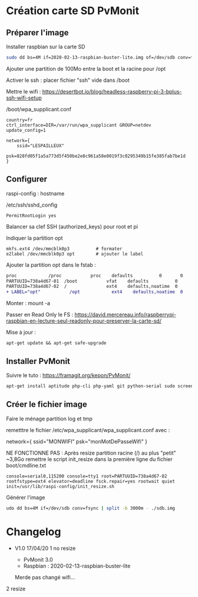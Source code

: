 # Création carte SD PvMonit

## Préparer l'image

Installer raspbian sur la carte SD

```bash
sudo dd bs=4M if=2020-02-13-raspbian-buster-lite.img of=/dev/sdb conv=fsync
```

Ajouter une partition de 100Mo entre la boot et la racine pour /opt

Activer le ssh : placer fichier "ssh" vide dans /boot

Mettre le wifi : https://desertbot.io/blog/headless-raspberry-pi-3-bplus-ssh-wifi-setup

/boot/wpa_supplicant.conf 

```
country=fr
ctrl_interface=DIR=/var/run/wpa_supplicant GROUP=netdev
update_config=1

network={
	ssid="LESPAILLEUX"
	psk=828fd05f1a5a773d5f450be2e8c961a58e0019f3c0295349b15fe385fab7be1d
}
```

## Configurer

raspi-config : hostname

/etc/ssh/sshd_config

```
PermitRootLogin yes
```

Balancer sa clef SSH (authorized_keys) pour root et pi

Indiquer la partition opt

```
mkfs.ext4 /dev/mmcblk0p3          # formater
e2label /dev/mmcblk0p3 opt        # ajouter le label
```

Ajouter la partition opt dans le fstab : 

```diff
proc            /proc           proc    defaults          0       0
PARTUUID=738a4d67-01  /boot           vfat    defaults          0       2
PARTUUID=738a4d67-02  /               ext4    defaults,noatime  0       1
+ LABEL="opt"           /opt            ext4    defaults,noatime  0       1
```

Monter : mount -a

Passer en Read Only le FS : https://david.mercereau.info/raspberrypi-raspbian-en-lecture-seul-readonly-pour-preserver-la-carte-sd/

Mise à jour : 

```
apt-get update && apt-get safe-upgrade
```

## Installer PvMonit

Suivre le tuto : https://framagit.org/kepon/PvMonit/

```bash
apt-get install aptitude php-cli php-yaml git python-serial sudo screen sshpass python3 python3-pip python3-yaml lighttpd php-cgi  php-xml php7.3-json lynx gpio-utils php-sqlite3 php-xml python3 python3-yaml python3-pip htop iftop iotop screen nmap tcpdump lsof iptraf dnsutils mc ncdu whois rsync tree
```

## Créer le fichier image

Faire le ménage partition log et tmp

remetttre le fichier /etc/wpa_supplicant/wpa_supplicant.conf avec : 

network={
       ssid="MONWIFI"
       psk="monMotDePasseWifi"
}

NE FONCTIONNE PAS : Après resize partition racine (/) au plus "petit" ~3,8Go remettre le script init_resize dans la première ligne du fichier boot/cmdline.txt

```
console=serial0,115200 console=tty1 root=PARTUUID=738a4d67-02 rootfstype=ext4 elevator=deadline fsck.repair=yes rootwait quiet init=/usr/lib/raspi-config/init_resize.sh
```

Générer l'image

```bash
udo dd bs=4M if=/dev/sdb conv=fsync | split -b 3000m - ./sdb.img
```



# Changelog

* V1.0 17/04/20 1 no resize
  * PvMonit 3.0 
  * Raspbian : 2020-02-13-raspbian-buster-lite 
  
  Merde pas changé wifi...

2 resize

